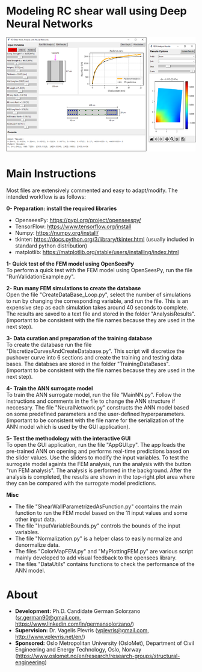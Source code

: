 
# Modeling RC shear wall using Deep Neural Networks

![alt text](https://github.com/germansr/RC.ShearWall.DNN.SurrogateModel/blob/main/Images/ImageWall.png) 

# Main Instructions 
Most files are extensively commented and easy to adapt/modify. The intended workflow is as follows:

**0- Preparation: install the required libraries**
- OpenseesPy: https://pypi.org/project/openseespy/
- TensorFlow: https://www.tensorflow.org/install
- Numpy: https://numpy.org/install/
- tkinter: https://docs.python.org/3/library/tkinter.html  (usually included in standard python distribution)
- matplotlib:  https://matplotlib.org/stable/users/installing/index.html

**1- Quick test of the FEM model using OpenSeesPy**\
To perform a quick test with the FEM model using OpenSeesPy, run the file "RunValidationExample.py".

**2- Run many FEM simulations to create the database**\
Open the file "CreateDataBase_Loop.py", select the number of simulations to run by changing the corresponding variable, and run the file. This is an expensive step as each simulation takes around 40 seconds to complete. The results are saved to a text file and stored in the folder "AnalysisResults". (important to be consistent with the file names because they are used in the next step).

**3- Data curation and preparation of the training database**\
To create the database run the file "DiscretizeCurvesAndCreateDatabase.py". This script will discretize the pushover curve into 6 sections and create the training and testing data bases. The databses are stored in the folder "TrainingDataBases". (important to be consistent with the file names because they are used in the next step).

**4- Train the ANN surrogate model**\
To train the ANN surrogate model, run the file "MainNN.py". Follow the instructions and comments in the file to change the ANN structure if neccesary. The file "NeuralNetwork.py" constructs the ANN model based on some predefined parameters and the user-defined hyperparameters. (important to be consistent with the file name for the serialization of the ANN model which is used by the GUI application).

**5- Test the methodology with the interactive GUI**\
To open the GUI application, run the file "AppGUI.py". The app loads the pre-trained ANN on opening and performs real-time predictions based on the slider values. Use the sliders to modify the input variables. To test the surrogate model againts the FEM analysis, run the analysis with the button "run FEM analysis". The analysis is performed in the background. After the analysis is completed, the results are shown in the top-right plot area where they can be compared with the surrogate model predictions. 

**Misc**
- The file "ShearWallParametrizedAsFunction.py" ccontains the main function to run the FEM model based on the 11 input values and some other input data.
- The file "InputVariableBounds.py" controls the bounds of the input variables.
- The file "Normalization.py" is a helper class to easily normalize and denormalize data.
- The files "ColorMapFEM.py" and "MyPlottingFEM.py" are various script mainly developed to add visual feedback to the opensees library.
- The files "DataUtils" contains functions to check the performance of the ANN model.

# About
- **Development:** Ph.D. Candidate German Solorzano (sr.german90@gmail.com, https://www.linkedin.com/in/germansolorzano/)
- **Supervision:** Dr. Vagelis Plevris (vplevris@gmail.com, http://www.vplevris.net/en/)
- **Sponsored:**  Oslo Metropolitan University (OsloMet), Department of Civil Engineering and Energy Technology, Oslo, Norway (https://www.oslomet.no/en/research/research-groups/structural-engineering)
